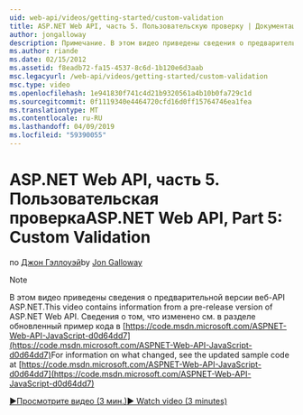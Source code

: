 ```yaml
---
uid: web-api/videos/getting-started/custom-validation
title: ASP.NET Web API, часть 5. Пользовательскую проверку | Документация Майкрософт
author: jongalloway
description: Примечание. В этом видео приведены сведения о предварительной версии веб-API ASP.NET
ms.author: riande
ms.date: 02/15/2012
ms.assetid: f8eadb72-fa15-4537-8c6d-1b120e6d3aab
msc.legacyurl: /web-api/videos/getting-started/custom-validation
msc.type: video
ms.openlocfilehash: 1e941830f741c4d21b9320561a4b10b0fa729c1d
ms.sourcegitcommit: 0f1119340e4464720cfd16d0ff15764746ea1fea
ms.translationtype: MT
ms.contentlocale: ru-RU
ms.lasthandoff: 04/09/2019
ms.locfileid: "59390055"
---
```

# <a name="aspnet-web-api-part-5-custom-validation"></a><span data-ttu-id="aed0b-103">ASP.NET Web API, часть 5. Пользовательская проверка</span><span class="sxs-lookup"><span data-stu-id="aed0b-103">ASP.NET Web API, Part 5: Custom Validation</span></span>

<span data-ttu-id="aed0b-104">по [Джон Гэллоуэй](https://github.com/jongalloway)</span><span class="sxs-lookup"><span data-stu-id="aed0b-104">by [Jon Galloway](https://github.com/jongalloway)</span></span>

> [!NOTE]
> <span data-ttu-id="aed0b-105">В этом видео приведены сведения о предварительной версии веб-API ASP.NET.</span><span class="sxs-lookup"><span data-stu-id="aed0b-105">This video contains information from a pre-release version of ASP.NET Web API.</span></span> <span data-ttu-id="aed0b-106">Сведения о том, что изменено см. в разделе обновленный пример кода в [https://code.msdn.microsoft.com/ASPNET-Web-API-JavaScript-d0d64dd7](https://code.msdn.microsoft.com/ASPNET-Web-API-JavaScript-d0d64dd7)</span><span class="sxs-lookup"><span data-stu-id="aed0b-106">For information on what changed, see the updated sample code at [https://code.msdn.microsoft.com/ASPNET-Web-API-JavaScript-d0d64dd7](https://code.msdn.microsoft.com/ASPNET-Web-API-JavaScript-d0d64dd7)</span></span>

[<span data-ttu-id="aed0b-107">&#9654;Просмотрите видео (3 мин.)</span><span class="sxs-lookup"><span data-stu-id="aed0b-107">&#9654; Watch video (3 minutes)</span></span>](https://channel9.msdn.com/Blogs/ASP-NET-Site-Videos/custom-validation)

